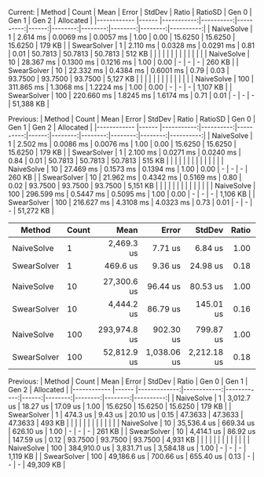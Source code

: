 Current:
|      Method | Count |       Mean |     Error |    StdDev | Ratio | RatioSD |   Gen 0 |   Gen 1 |   Gen 2 | Allocated |
|------------ |------ |-----------:|----------:|----------:|------:|--------:|--------:|--------:|--------:|----------:|
|  NaiveSolve |     1 |   2.614 ms | 0.0069 ms | 0.0057 ms |  1.00 |    0.00 | 15.6250 | 15.6250 | 15.6250 |    179 KB |
| SwearSolver |     1 |   2.110 ms | 0.0328 ms | 0.0291 ms |  0.81 |    0.01 | 50.7813 | 50.7813 | 50.7813 |    512 KB |
|             |       |            |           |           |       |         |         |         |         |           |
|  NaiveSolve |    10 |  28.367 ms | 0.1300 ms | 0.1216 ms |  1.00 |    0.00 |       - |       - |       - |    260 KB |
| SwearSolver |    10 |  22.332 ms | 0.4384 ms | 0.6001 ms |  0.79 |    0.03 | 93.7500 | 93.7500 | 93.7500 |  5,127 KB |
|             |       |            |           |           |       |         |         |         |         |           |
|  NaiveSolve |   100 | 311.865 ms | 1.3068 ms | 1.2224 ms |  1.00 |    0.00 |       - |       - |       - |  1,107 KB |
| SwearSolver |   100 | 220.660 ms | 1.8245 ms | 1.6174 ms |  0.71 |    0.01 |       - |       - |       - | 51,388 KB |

Previous:
|      Method | Count |       Mean |     Error |    StdDev | Ratio | RatioSD |   Gen 0 |   Gen 1 |   Gen 2 | Allocated |
|------------ |------ |-----------:|----------:|----------:|------:|--------:|--------:|--------:|--------:|----------:|
|  NaiveSolve |     1 |   2.502 ms | 0.0086 ms | 0.0076 ms |  1.00 |    0.00 | 15.6250 | 15.6250 | 15.6250 |    179 KB |
| SwearSolver |     1 |   2.100 ms | 0.0271 ms | 0.0240 ms |  0.84 |    0.01 | 50.7813 | 50.7813 | 50.7813 |    515 KB |
|             |       |            |           |           |       |         |         |         |         |           |
|  NaiveSolve |    10 |  27.469 ms | 0.1573 ms | 0.1394 ms |  1.00 |    0.00 |       - |       - |       - |    260 KB |
| SwearSolver |    10 |  21.962 ms | 0.4342 ms | 0.5169 ms |  0.80 |    0.02 | 93.7500 | 93.7500 | 93.7500 |  5,151 KB |
|             |       |            |           |           |       |         |         |         |         |           |
|  NaiveSolve |   100 | 296.599 ms | 0.5447 ms | 0.5095 ms |  1.00 |    0.00 |       - |       - |       - |  1,106 KB |
| SwearSolver |   100 | 216.627 ms | 4.3108 ms | 4.0323 ms |  0.73 |    0.01 |       - |       - |       - | 51,272 KB |


|      Method | Count |         Mean |       Error |      StdDev | Ratio |   Gen 0 |   Gen 1 |   Gen 2 | Allocated |
|------------ |------ |-------------:|------------:|------------:|------:|--------:|--------:|--------:|----------:|
|  NaiveSolve |     1 |   2,469.3 us |     7.71 us |     6.84 us |  1.00 | 15.6250 | 15.6250 | 15.6250 |    178 KB |
| SwearSolver |     1 |     469.6 us |     9.36 us |    24.98 us |  0.18 | 46.8750 | 46.8750 | 46.8750 |    493 KB |
|             |       |              |             |             |       |         |         |         |           |
|  NaiveSolve |    10 |  27,300.6 us |    96.44 us |    80.53 us |  1.00 |       - |       - |       - |    258 KB |
| SwearSolver |    10 |   4,444.2 us |    86.79 us |   145.01 us |  0.16 | 93.7500 | 93.7500 | 93.7500 |  4,931 KB |
|             |       |              |             |             |       |         |         |         |           |
|  NaiveSolve |   100 | 293,974.8 us |   902.30 us |   799.87 us |  1.00 |       - |       - |       - |  1,080 KB |
| SwearSolver |   100 |  52,812.9 us | 1,038.06 us | 2,212.18 us |  0.18 |       - |       - |       - | 49,309 KB |

Previous:
|      Method | Count |         Mean |       Error |      StdDev | Ratio |   Gen 0 |   Gen 1 |   Gen 2 | Allocated |
|------------ |------ |-------------:|------------:|------------:|------:|--------:|--------:|--------:|----------:|
|  NaiveSolve |     1 |   3,012.7 us |    18.27 us |    17.09 us |  1.00 | 15.6250 | 15.6250 | 15.6250 |    179 KB |
| SwearSolver |     1 |     474.3 us |     9.43 us |    20.10 us |  0.15 | 47.3633 | 47.3633 | 47.3633 |    493 KB |
|             |       |              |             |             |       |         |         |         |           |
|  NaiveSolve |    10 |  35,536.4 us |   669.34 us |   626.10 us |  1.00 |       - |       - |       - |    261 KB |
| SwearSolver |    10 |   4,414.1 us |    86.92 us |   147.59 us |  0.12 | 93.7500 | 93.7500 | 93.7500 |  4,931 KB |
|             |       |              |             |             |       |         |         |         |           |
|  NaiveSolve |   100 | 384,910.0 us | 3,831.71 us | 3,584.18 us |  1.00 |       - |       - |       - |  1,119 KB |
| SwearSolver |   100 |  49,186.6 us |   700.66 us |   655.40 us |  0.13 |       - |       - |       - | 49,309 KB |